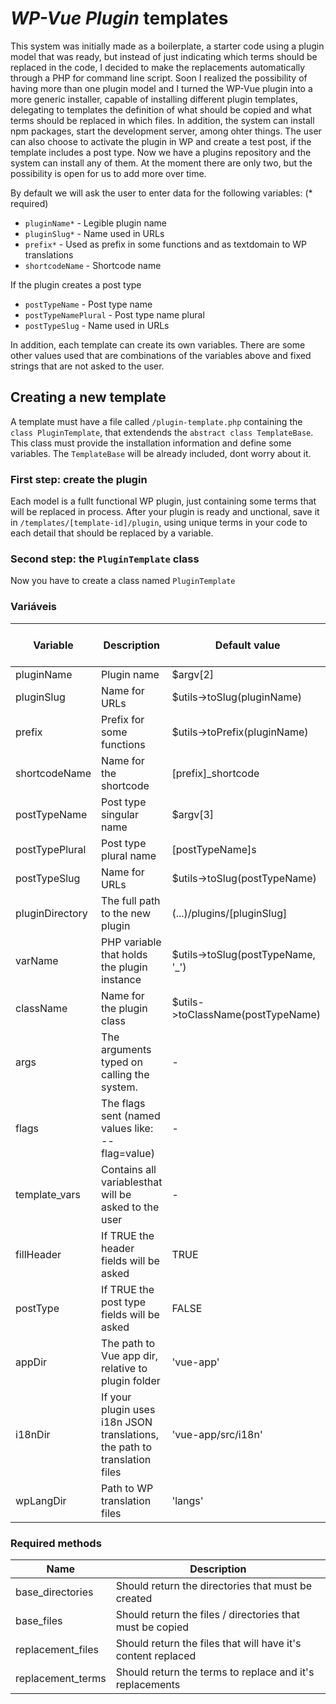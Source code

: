 # *WP-Vue Plugin* templates
This system was initially made as a boilerplate, a starter code using a plugin model that was ready, but instead of just indicating which terms should be replaced in the code, I decided to make the replacements automatically through a PHP for command line script.
Soon I realized the possibility of having more than one plugin model and I turned the WP-Vue plugin into a more generic installer, capable of installing different plugin templates, delegating to templates the definition of what should be copied and what terms should be replaced in which files. In addition, the system can install npm packages, start the development server, among ohter things. The user can also choose to activate the plugin in WP and create a test post, if the template includes a post type.
Now we have a plugins repository and the system can install any of them. At the moment there are only two, but the possibility is open for us to add more over time.

By default we will ask the user to enter data for the following variables: (* required)
*  ```pluginName*``` - Legible plugin name
*  ```pluginSlug*``` - Name used in URLs
*  ```prefix*``` - Used as prefix in some functions and as textdomain to WP translations
*  ```shortcodeName``` - Shortcode name
  
If the plugin creates a post type
*  ```postTypeName``` - Post type name
*  ```postTypeNamePlural``` - Post type name plural
*  ```postTypeSlug``` - Name used in URLs
  
In addition, each template can create its own variables.
There are some other values used that are combinations of the variables above and fixed strings that are not asked to the user.
  
## Creating a new template
A template must have a file called ```/plugin-template.php``` containing the ```class PluginTemplate```, that extendends the ```abstract class TemplateBase```. This class must provide the installation information and define some variables. The ```TemplateBase``` will be already included, dont worry about it.

### First step: create the plugin
Each model is a fullt functional WP plugin, just containing some terms that will be replaced in process.
After your plugin is ready and unctional, save it in ```/templates/[template-id]/plugin```, using unique terms in your code to each detail that should be replaced by a variable.

### Second step: the ```PluginTemplate``` class
Now you have to create a class named ```PluginTemplate```

### Variáveis
| Variable | Description | Default value | Asked to user? | Required? |
| -- | -- | -- | :--: | :--: |
| pluginName | Plugin name | $argv[2] | Yes | Yes |
| pluginSlug | Name for URLs | $utils->toSlug(pluginName) | Yes | Yes |
| prefix | Prefix for some functions | $utils->toPrefix(pluginName) | No | Yes |
| shortcodeName | Name for the shortcode | [prefix]_shortcode | Yes | Yes |
| postTypeName | Post type singular name | $argv[3] | Yes | Yes |
| postTypePlural | Post type plural name |[postTypeName]s | Yes | Yes |
| postTypeSlug | Name for URLs | $utils->toSlug(postTypeName) | Yes | Yes |
| pluginDirectory | The full path to the new plugin | (...)/plugins/[pluginSlug] | No | Yes |
| varName | PHP variable that holds the plugin instance | $utils->toSlug(postTypeName, '_') | No | Yes |
| className | Name for the plugin class | $utils->toClassName(postTypeName) | No | Yes |
| args | The arguments typed on calling the system. | -|- | - |
| flags | The flags sent (named values like: -\-flag=value) | -|- | - |
| template_vars | Contains all variablesthat will be asked to the user | -|- | - |
| fillHeader | If TRUE the header fields will be asked | TRUE | -|Yes |
| postType | If TRUE the post type fields will be asked | FALSE | -|Yes |
| appDir | The path to Vue app dir, relative to plugin folder | 'vue-app' | -|Yes |
| i18nDir | If your plugin uses i18n JSON translations, the path to translation files | 'vue-app/src/i18n' | -|Yes |
| wpLangDir | Path to WP translation files | 'langs' | -|Yes |

### Required methods
| Name | Description |
| -- | -- |
| base_directories | Should return the directories that must be created |
| base_files | Should return the files / directories that must be copied |
| replacement_files | Should return the files that will have it's content replaced |
| replacement_terms | Should return the terms to replace and it's replacements |